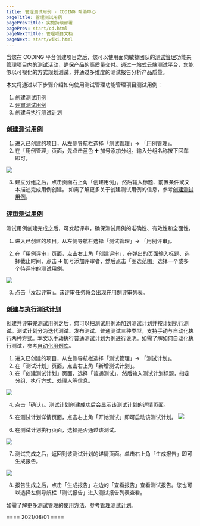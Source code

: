 ```yaml
---
title: 管理测试用例 - CODING 帮助中心
pageTitle: 管理测试用例
pagePrevTitle: 实施持续部署
pagePrev: start/cd.html
pageNextTitle: 管理项目文档
pageNext: start/wiki.html
---
```


当您在 CODING 平台创建项目之后，您可以使用面向敏捷团队的[测试管理](/docs/test-management/start.html)功能来管理项目内的测试活动，确保产品的高质量交付。通过一站式云端测试平台，您能够以可视化的方式规划测试，并通过多维度的测试报告分析产品质量。

本文将通过以下步骤介绍如何使用测试管理功能管理项目测试用例：

1.  [创建测试用例](#create)
1.  [评审测试用例](#review)
1.  [创建与执行测试计划](#plan)



### [创建测试用例](#create)

1.  进入已创建的项目，从左侧导航栏选择「测试管理」-> 「用例管理」。
2.  在「用例管理」页面，先点击蓝色 ➕ 加号添加分组。输入分组名称按下回车即可。

![](https://help-assets.codehub.cn/enterprise/20210729185213.png)

3.  建立分组之后，点击页面右上角「创建用例」，然后输入标题、前置条件或文本描述完成用例创建。
如需了解更多关于创建测试用例的信息，参考[创建测试用例](/docs/test-management/cases/create.html)。


### [评审测试用例](#review)

测试用例创建完成之后，可发起评审，确保测试用例的准确性、有效性和全面性。

1.  进入已创建的项目，从左侧导航栏选择「测试管理」-> 「用例评审」。

2.  在「用例评审」页面，点击右上角「创建评审」，在弹出的页面输入标题、选择截止时间、点击 ➕ 加号添加评审者，然后点击「圈选范围」选择一个或多个待评审的测试用例。

![](https://help-assets.codehub.cn/enterprise/20210729190519.png)

3.  点击「发起评审」。该评审任务将会出现在用例评审列表。

### [创建与执行测试计划](#plan)

创建并评审完测试用例之后，您可以把测试用例添加到测试计划并按计划执行测试。测试计划分为迭代测试、发布测试、普通测试三种类型，支持手动与自动化执行两种方式。本文以手动执行普通测试计划为例进行说明。如需了解如何自动化执行测试，参考[自动化用例库](/docs/test-management/automatic.html)。

1.  进入已创建的项目，从左侧导航栏选择「测试管理」-> 「测试计划」。
2.  在「测试计划」页面，点击右上角「新增测试计划」。
3.  在「创建测试计划」页面，选择「普通测试」，然后输入测试计划标题，指定分组、执行方式、处理人等信息。

![](https://help-assets.codehub.cn/enterprise/20210729192154.png)

4.  点击「确认」。测试计划创建成功后会显示该测试计划的详情页面。
5.  在测试计划详情页面，点击右上角「开始测试」即可启动该测试计划。
![](https://help-assets.codehub.cn/enterprise/20210729193116.png)

6.  在测试计划执行页面，选择是否通过该测试。


![](https://help-assets.codehub.cn/enterprise/20210729193205.png)

7.  测试完成之后，返回到该测试计划的详情页面。单击右上角「生成报告」即可生成报告。

![](https://help-assets.codehub.cn/enterprise/20210731145809.png)

8.  报告生成之后，点击「生成报告」左边的「查看报告」查看测试报告。您也可以选择左侧导航栏「测试报告」进入测试报告列表查看。


 
如需了解更多测试管理的使用方法，参考[管理测试计划](/docs/test-management/plans/manage.html)。

==== 2021/08/01 ====
